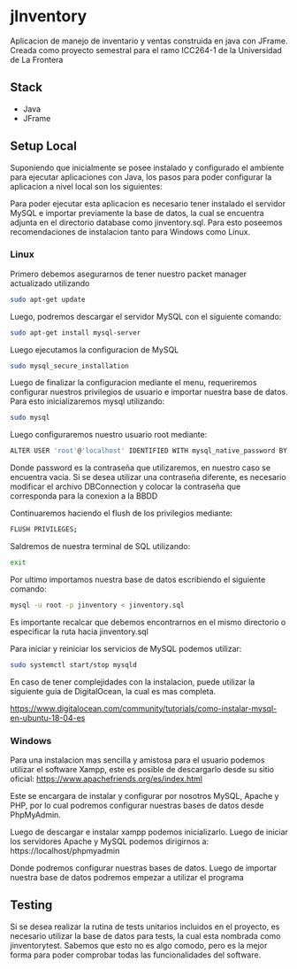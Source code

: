 # jInventory

Aplicacion de manejo de inventario y ventas construida en java con JFrame. Creada como proyecto semestral para el ramo ICC264-1 de la Universidad de La Frontera

## Stack
- Java
- JFrame

## Setup Local 
Suponiendo que inicialmente se posee instalado y configurado el ambiente para ejecutar aplicaciones con Java, los pasos para poder configurar la aplicacion a nivel local son los siguientes: 

Para poder ejecutar esta aplicacion es necesario tener instalado el servidor MySQL e importar previamente la base de datos, la cual se encuentra adjunta en el directorio database como jinventory.sql. Para esto poseemos recomendaciones de instalacion tanto para Windows como Linux. 

### Linux

Primero debemos asegurarnos de tener nuestro packet manager actualizado utilizando
```sh
sudo apt-get update
```
Luego, podremos descargar el servidor MySQL con el siguiente comando:
```sh
sudo apt-get install mysql-server
```

Luego ejecutamos la configuracion de MySQL
```sh
sudo mysql_secure_installation
```
Luego de finalizar la configuracion mediante el menu, requeriremos configurar nuestros privilegios de usuario e importar nuestra base de datos. Para esto inicializaremos mysql utilizando: 
```sh
sudo mysql
```
Luego configuraremos nuestro usuario root mediante:
```sh
ALTER USER 'root'@'localhost' IDENTIFIED WITH mysql_native_password BY 'password';
```
Donde password es la contraseña que utilizaremos, en nuestro caso se encuentra vacia. Si se desea utilizar una contraseña diferente, es necesario modificar el archivo DBConnection y colocar la contraseña que corresponda para la conexion a la BBDD

Continuaremos haciendo el flush de los privilegios mediante:
```sh
FLUSH PRIVILEGES;
```
Saldremos de nuestra terminal de SQL utilizando:
```sh
exit
```
Por ultimo importamos nuestra base de datos escribiendo el siguiente comando:
```sh
mysql -u root -p jinventory < jinventory.sql
```
Es importante recalcar que debemos encontrarnos en el mismo directorio o especificar la ruta hacia jinventory.sql

Para iniciar y reiniciar los servicios de MySQL podemos utilizar:
```sh
sudo systemctl start/stop mysqld
```
En caso de tener complejidades con la instalacion, puede utilizar la siguiente guia de DigitalOcean, la cual es mas completa. 

https://www.digitalocean.com/community/tutorials/como-instalar-mysql-en-ubuntu-18-04-es

### Windows
Para una instalacion mas sencilla y amistosa para el usuario podemos utilizar el software Xampp, este es posible de descargarlo desde su sitio oficial: https://www.apachefriends.org/es/index.html

Este se encargara de instalar y configurar por nosotros MySQL, Apache y PHP, por lo cual podremos configurar nuestras bases de datos desde PhpMyAdmin. 

Luego de descargar e instalar xampp podemos inicializarlo. Luego de iniciar los servidores Apache y MySQL podemos dirigirnos a:
https://localhost/phpmyadmin

Donde podremos configurar nuestras bases de datos. Luego de importar nuestra base de datos podremos empezar a utilizar el programa

## Testing
Si se desea realizar la rutina de tests unitarios incluidos en el proyecto, es necesario utilizar la base de datos para tests, la cual esta nombrada como jinventorytest. Sabemos que esto no es algo comodo, pero es la mejor forma para poder comprobar todas las funcionalidades del software. 








